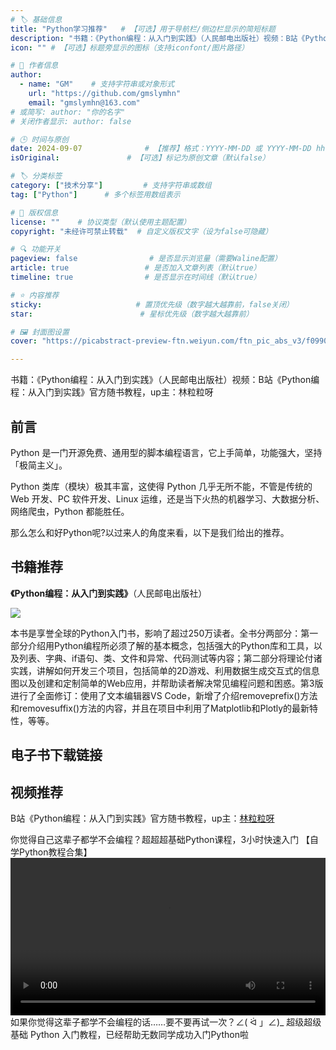 ```yaml
---
# 🏷️ 基础信息
title: "Python学习推荐"   # 【可选】用于导航栏/侧边栏显示的简短标题
description: "书籍：《Python编程：从入门到实践》（人民邮电出版社）视频：B站《Python编程：从入门到实践》官方随书教程，up主：林粒粒呀" # 【SEO优化】用于搜索引擎显示的描述
icon: "" # 【可选】标题旁显示的图标（支持iconfont/图片路径）

# 👤 作者信息
author: 
  - name: "GM"    # 支持字符串或对象形式
    url: "https://github.com/gmslymhn" 
    email: "gmslymhn@163.com"
# 或简写: author: "你的名字" 
# 关闭作者显示: author: false

# 🕒 时间与原创
date: 2024-09-07              # 【推荐】格式：YYYY-MM-DD 或 YYYY-MM-DD hh:mm:ss
isOriginal:               # 【可选】标记为原创文章（默认false）

# 🏷️ 分类标签
category: ["技术分享"]         # 支持字符串或数组
tag: ["Python"]      # 多个标签用数组表示

# 📜 版权信息
license: ""    # 协议类型（默认使用主题配置）
copyright: "未经许可禁止转载"  # 自定义版权文字（设为false可隐藏）

# 🔍 功能开关
pageview: false                # 是否显示浏览量（需要Waline配置）
article: true                 # 是否加入文章列表（默认true）
timeline: true                # 是否显示在时间线（默认true）

# ⭐ 内容推荐
sticky:                     # 置顶优先级（数字越大越靠前，false关闭）
star:                        # 星标优先级（数字越大越靠前）

# 🖼️ 封面图设置
cover: "https://picabstract-preview-ftn.weiyun.com/ftn_pic_abs_v3/f099055e43176c60256fef28dbdb35a7b984d477916886d209a4015e543cc8fd9fca77f4eeb6ffbe9b79f9b98cd50a5f?pictype=scale&from=30013&version=3.3.3.3&fname=2024-09-07PSGad.png&size=1000"  # 文章卡片封面图（建议尺寸：1200×600）

---
```

书籍：《Python编程：从入门到实践》（人民邮电出版社）视频：B站《Python编程：从入门到实践》官方随书教程，up主：林粒粒呀
<!-- more -->
## 前言
Python 是一门开源免费、通用型的脚本编程语言，它上手简单，功能强大，坚持「极简主义」。

Python 类库（模块）极其丰富，这使得 Python 几乎无所不能，不管是传统的 Web 开发、PC 软件开发、Linux 运维，还是当下火热的机器学习、大数据分析、网络爬虫，Python 都能胜任。

那么怎么和好Python呢?以过来人的角度来看，以下是我们给出的推荐。

## 书籍推荐

**《Python编程：从入门到实践》**（人民邮电出版社）


![](https://picabstract-preview-ftn.weiyun.com/ftn_pic_abs_v3/fd0ee59ef5edc6fd7826c74618cc495a79ab104a39337ede43b476093068e4a60c1df4f8cb053dd5fbe7d3bf3a3cc457?pictype=scale&from=30013&version=3.3.3.3&fname=2024-09-07uCnBw.png&size=1000)

本书是享誉全球的Python入门书，影响了超过250万读者。全书分两部分：第一部分介绍用Python编程所必须了解的基本概念，包括强大的Python库和工具，以及列表、字典、if语句、类、文件和异常、代码测试等内容；第二部分将理论付诸实践，讲解如何开发三个项目，包括简单的2D游戏、利用数据生成交互式的信息图以及创建和定制简单的Web应用，并帮助读者解决常见编程问题和困惑。第3版进行了全面修订：使用了文本编辑器VS Code，新增了介绍removeprefix()方法和removesuffix()方法的内容，并且在项目中利用了Matplotlib和Plotly的最新特性，等等。
## 电子书下载链接

[](https://netlify-lz.tyut.tech/?fid=iccsi29g8eza&pwd=6if9&isNewd=https://innlab.lanzn.com)

## 视频推荐

B站《Python编程：从入门到实践》官方随书教程，up主：[林粒粒呀](https://space.bilibili.com/523995133)

你觉得自己这辈子都学不会编程？超超超基础Python课程，3小时快速入门 【自学Python教程合集】
<video width="100%" controls> <source src="https://vercel-lz.tyut.tech/api/lz?fid=iVtPn29g9k1i&pwd=8rhc&isNewd=https://innlab.lanzn.com" type="video/mp4"> 您的浏览器不支持MP3播放 </video>
如果你觉得这辈子都学不会编程的话……要不要再试一次？∠( ᐛ 」∠)_
超级超级基础 Python 入门教程，已经帮助无数同学成功入门Python啦
